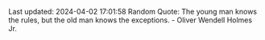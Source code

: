 Last updated: 2024-04-02 17:01:58
Random Quote: The young man knows the rules, but the old man knows the exceptions. - Oliver Wendell Holmes Jr.